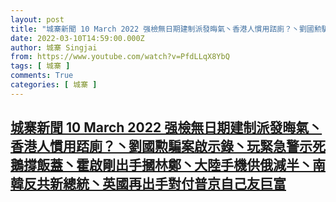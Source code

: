 ```yaml
---
layout: post
title: "城寨新聞 10 March 2022 强檢無日期建制派發晦氣丶香港人慣用踎廁？丶劉國勲騙案啟示錄丶玩緊急警示死鵝撐飯蓋丶霍啟剛出手摑林鄭丶大陸手機供俄減半丶南韓反共新總統丶英國再出手對付普京自己友巨富"
date: 2022-03-10T14:59:00.000Z
author: 城寨 Singjai
from: https://www.youtube.com/watch?v=PfdLLqX8YbQ
tags: [ 城寨 ]
comments: True
categories: [ 城寨 ]
---
```

<!--1646924340000-->
[城寨新聞 10 March 2022 强檢無日期建制派發晦氣丶香港人慣用踎廁？丶劉國勲騙案啟示錄丶玩緊急警示死鵝撐飯蓋丶霍啟剛出手摑林鄭丶大陸手機供俄減半丶南韓反共新總統丶英國再出手對付普京自己友巨富](https://www.youtube.com/watch?v=PfdLLqX8YbQ)
------

<div>

</div>
